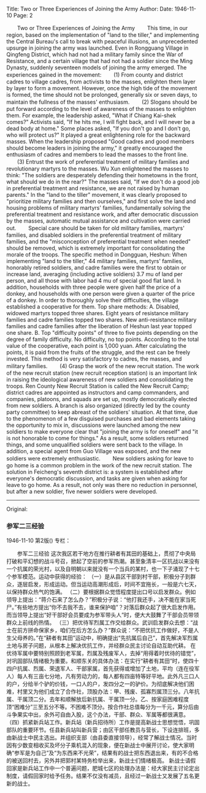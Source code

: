 Title: Two or Three Experiences of Joining the Army
Author:
Date: 1946-11-10
Page: 2

　　Two or Three Experiences of Joining the Army
　　This time, in our region, based on the implementation of "land to the tiller," and implementing the Central Bureau's call to break with peaceful illusions, an unprecedented upsurge in joining the army was launched. Even in Rongguang Village in Qingfeng District, which had not had a military family since the War of Resistance, and a certain village that had not had a soldier since the Ming Dynasty, suddenly seventeen models of joining the army emerged. The experiences gained in the movement:
　　(1) From county and district cadres to village cadres, from activists to the masses, enlighten them layer by layer to form a movement. However, once the high tide of the movement is formed, the time should not be prolonged, generally six or seven days, to maintain the fullness of the masses' enthusiasm.
　　(2) Slogans should be put forward according to the level of awareness of the masses to enlighten them. For example, the leadership asked, "What if Chiang Kai-shek comes?" Activists said, "If he hits me, I will fight back, and I will never be a dead body at home." Some places asked, "If you don't go and I don't go, who will protect us?" It played a great enlightening role for the backward masses. When the leadership proposed "Good cadres and good members should become leaders in joining the army," it greatly encouraged the enthusiasm of cadres and members to lead the masses to the front line.
　　(3) Entrust the work of preferential treatment of military families and revolutionary martyrs to the masses. Wu Xun enlightened the masses to think: "The soldiers are desperately defending their hometowns in the front, what should we do in the rear?" The masses said, "If we don't do a good job in preferential treatment and resistance, we are not raised by human parents." In the "land to the tiller" movement, it was clearly proposed to "prioritize military families and then ourselves," and first solve the land and housing problems of military martyrs' families, fundamentally solving the preferential treatment and resistance work, and after democratic discussion by the masses, automatic mutual assistance and cultivation were carried out.
　　Special care should be taken for old military families, martyrs' families, and disabled soldiers in the preferential treatment of military families, and the "misconception of preferential treatment when needed" should be removed, which is extremely important for consolidating the morale of the troops. The specific method in Dongguan, Heshun: When implementing "land to the tiller," 44 military families, martyrs' families, honorably retired soldiers, and cadre families were the first to obtain or increase land, averaging (including active soldiers) 3.7 mu of land per person, and all those with labor had 4 mu of special good flat land. In addition, households with three people were given half the price of a donkey, and households with one person were given a quarter of the price of a donkey. In order to thoroughly solve their difficulties, the village established a cooperative for them. Top share methods: A. Disabled, widowed martyrs topped three shares. Eight years of resistance military families and cadre families topped two shares. New anti-resistance military families and cadre families after the liberation of Heshun last year topped one share. B. Top "difficulty points" of three to five points depending on the degree of family difficulty. No difficulty, no top points. According to the total value of the cooperative, each point is 1,000 yuan. After calculating the points, it is paid from the fruits of the struggle, and the rest can be freely invested. This method is very satisfactory to cadres, the masses, and military families.
　　(4) Grasp the work of the new recruit station. The work of the new recruit station (new recruit reception station) is an important link in raising the ideological awareness of new soldiers and consolidating the troops. Ren County New Recruit Station is called the New Recruit Camp; district cadres are appointed as instructors and camp commanders, and companies, platoons, and squads are set up, mostly democratically elected from new soldiers. A branch is also organized (directly led by the county party committee) to keep abreast of the soldiers' situation. At that time, due to the phenomenon of a few disguised purchases and bad elements taking the opportunity to mix in, discussions were launched among the new soldiers to make everyone clear that "joining the army is for oneself" and "it is not honorable to come for things." As a result, some soldiers returned things, and some unqualified soldiers were sent back to the village. In addition, a special agent from Guo Village was exposed, and the new soldiers were extremely enthusiastic.
　　New soldiers asking for leave to go home is a common problem in the work of the new recruit station. The solution in Feicheng's seventh district is: a system is established after everyone's democratic discussion, and tasks are given when asking for leave to go home. As a result, not only was there no reduction in personnel, but after a new soldier, five newer soldiers were developed.



<hr /> 

Original: 


### 参军二三经验

1946-11-10
第2版()
专栏：

　　参军二三经验
    这次我区若干地方在推行耕者有其田的基础上，贯彻了中央局打破和平幻想的战斗号召，掀起了空前的参军热潮。甚至象清丰一区抗战以来没有一个抗属的荣光村，以及自明朝以来就没有一个当兵的某村，也一下子涌现了十七个参军模范。运动中获得的经验：
    （一）是从县区干部到村干部，积极分子到群众，逐层启发，形成运动。但当运动高潮形成后，时间不宜拖长，一般是六七天，以保持群众热气的饱满。
    （二）要根据群众觉悟程度提出口号以启发群众。例如领导上提出：“蒋介石来了怎么办？”积极分子说：“他打我还手，决不能在家当死尸。”有些地方提出“你不去我不去，谁来保护咱”？对落后群众起了很大启发作用。而当领导上提出“好干部好会员要成为参军带头人”时，便大大鼓舞了干部会员带领群众上前线的热情。
    （三）把优待军烈属工作交给群众。武训启发群众去想：“战士在前方拼命保家乡，咱们在后方怎么办？”群众说：“不把优抗工作做好，不是人生父母养的。”在“耕者有其田”运动中，明确提出“先抗属后自己”，首先解决军烈属土地与房子问题，从根本上解决优抗工作，并经群众民主讨论自动互助代耕。
    在优待军属中要特别照顾到老军属，烈属及残废军人，去掉“用得着时优待的错觉”，对巩固部队情绪极为重要。和顺东关的具体办法：在实行“耕者有其田”时，使四十四户抗属、烈属、荣退军人、干部家属，首先获得或增加了土地，平均（连在役军人）每人有三亩七分地，凡有劳动力的，每人都有四亩特等好平地。此外凡三口人的户，分给半个驴的价钱，一口人的户，发四分之一的驴价。为彻底解决他们困难，村里又为他们成立了合作社，顶股办法：甲、残废、孤寡烈属顶三分。八年抗属、干属顶二分。去年和顺解放后新抗属、干属顶一分。乙、按家庭困难程度顶“困难分”三至五分不等。不困难不顶分。按合作社总值每分为一千元，算分后由斗争果实中出，余外可自由入股，这个办法，干部、群众、军属等都很满意。
    （四）抓紧新兵站工作。新兵站（新兵招待所）工作是提高新战士思想觉悟，巩固部队的重要环节。任县新兵站叫新兵营；由区干部任教员与营长，下设连排班，多由新战士中民主选出。并组织支部（由县委直接领导），经常了解战士情况。当时因有少数变相收买及坏分子乘机混入的现象，便在新战士中展开讨论，使大家明确“参军是为自己”及“为东西来不光荣”，结果有的战士把东西退出来，有的不合格的被送回村去，另外并把郭村某特务检举出来，新战士们情绪极高。
    新战士请假回家是新兵站工作中一个普遍问题，肥城七区的处理办法是：经大家民主讨论定出制度，请假回家时给予任务。结果不仅没有减员，且经过一新战士又发展了五名更新的战士。

